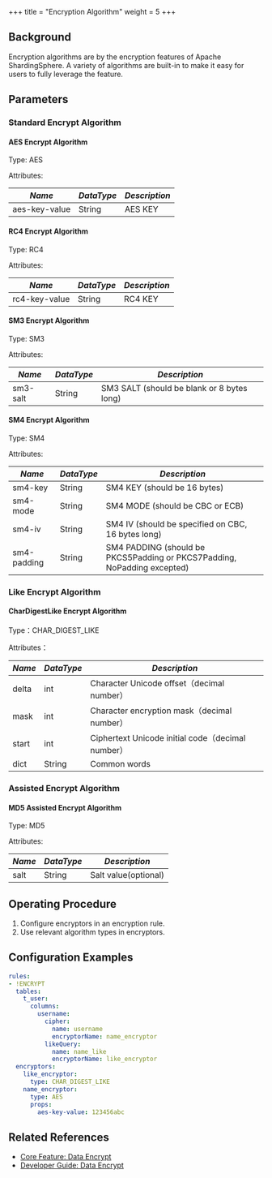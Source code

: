 +++
title = "Encryption Algorithm"
weight = 5
+++

## Background

Encryption algorithms are by the encryption features of Apache ShardingSphere. A variety of algorithms are built-in to make it easy for users to fully leverage the feature.

## Parameters

### Standard Encrypt Algorithm

#### AES Encrypt Algorithm

Type: AES

Attributes:

| *Name*        | *DataType* | *Description* |
|---------------|------------|---------------|
| aes-key-value | String     | AES KEY       |

#### RC4 Encrypt Algorithm

Type: RC4

Attributes:

| *Name*        | *DataType* | *Description* |
|---------------|------------|---------------|
| rc4-key-value | String     | RC4 KEY       |

#### SM3 Encrypt Algorithm

Type: SM3

Attributes:

| *Name*   | *DataType* | *Description*                              |
|----------|------------|--------------------------------------------|
| sm3-salt | String     | SM3 SALT (should be blank or 8 bytes long) |

#### SM4 Encrypt Algorithm

Type: SM4

Attributes:

| *Name*      | *DataType* | *Description*                                                            |
|-------------|------------|--------------------------------------------------------------------------|
| sm4-key     | String     | SM4 KEY (should be 16 bytes)                                             |
| sm4-mode    | String     | SM4 MODE (should be CBC or ECB)                                          |
| sm4-iv      | String     | SM4 IV (should be specified on CBC, 16 bytes long)                       |
| sm4-padding | String     | SM4 PADDING (should be PKCS5Padding or PKCS7Padding, NoPadding excepted) |

### Like Encrypt Algorithm

#### CharDigestLike Encrypt Algorithm

Type：CHAR_DIGEST_LIKE

Attributes：

| *Name* | *DataType* | *Description*                                   |
|--------|------------|-------------------------------------------------|
| delta  | int        | Character Unicode offset（decimal number）        |
| mask   | int        | Character encryption mask（decimal number）       |
| start  | int        | Ciphertext Unicode initial code（decimal number） |
| dict   | String     | Common words                                    |

### Assisted Encrypt Algorithm

#### MD5 Assisted Encrypt Algorithm

Type: MD5

Attributes:

| *Name* | *DataType* | *Description*        |
|--------|------------|----------------------|
| salt   | String     | Salt value(optional) |

## Operating Procedure

1. Configure encryptors in an encryption rule.
2. Use relevant algorithm types in encryptors.

## Configuration Examples
```yaml
rules:
- !ENCRYPT
  tables:
    t_user:
      columns:
        username:
          cipher:
            name: username
            encryptorName: name_encryptor
          likeQuery:
            name: name_like
            encryptorName: like_encryptor
  encryptors:
    like_encryptor:
      type: CHAR_DIGEST_LIKE
    name_encryptor:
      type: AES
      props:
        aes-key-value: 123456abc
```

## Related References
- [Core Feature: Data Encrypt](/en/features/encrypt/)
- [Developer Guide: Data Encrypt](/en/dev-manual/encrypt/)
